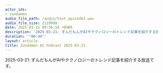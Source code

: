 ```yaml
---
actor_ids:
- zundamon
audio_file_path: /audio/test_episode2.wav
audio_file_size: 2129998
date: 2025-03-21 09:36:54 +0900
description: '2025-03-21: ずんだもんがAIやテクノロジーのトレンド記事を紹介する放送です。'
duration: '"00:44"'
layout: article
title: Zundamon AI Podcast 2025-03-21
---
```


2025-03-21: ずんだもんがAIやテクノロジーのトレンド記事を紹介する放送です。

